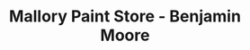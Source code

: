 ---
title: "Mallory Paint Store - Benjamin Moore"
url: /edmonds/mallory-paint-store-benjamin-moore/
shop: Farben
---